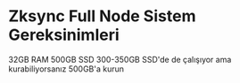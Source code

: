 # Zksync Full Node Sistem Gereksinimleri
32GB RAM 
500GB SSD 
300-350GB SSD'de de çalışıyor ama kurabiliyorsanız 500GB'a kurun
